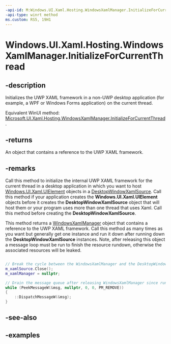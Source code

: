 ```yaml
---
-api-id: M:Windows.UI.Xaml.Hosting.WindowsXamlManager.InitializeForCurrentThread
-api-type: winrt method
ms.custom: RS5, 19H1
---
```


<!-- Method syntax.
public WindowsXamlManager WindowsXamlManager.InitializeForCurrentThread()
-->

# Windows.UI.Xaml.Hosting.WindowsXamlManager.InitializeForCurrentThread

## -description
Initializes the UWP XAML framework in a non-UWP desktop application (for example, a WPF or Windows Forms application) on the current thread.

Equivalent WinUI method: [Microsoft.UI.Xaml.Hosting.WindowsXamlManager.InitializeForCurrentThread](/windows/winui/api/microsoft.ui.xaml.hosting.windowsxamlmanager.initializeforcurrentthread).

## -returns
An object that contains a reference to the UWP XAML framework.

## -remarks
Call this method to initialize the internal UWP XAML framework for the current thread in a desktop application in which you want to host [Windows.UI.Xaml.UIElement](../windows.ui.xaml/uielement.md) objects in a [DesktopWindowXamlSource](desktopwindowxamlsource.md). Call this method if your application creates the **Windows.UI.Xaml.UIElement** objects before it creates the **DesktopWindowXamlSource** object that will host them or your program uses more than one thread that uses Xaml. Call this method before creating the **DesktopWindowXamlSource**.

This method returns a [WindowsXamlManager](windowsxamlmanager.md) object that contains a reference to the UWP XAML framework. Call this method as many times as you want but generally get one instance and run it down after running down the **DesktopWindowXamlSource** instances. Note, after releasing this object a message loop must be run to finish the resource rundown, otherwise the associated resources will be leaked.

```cpp

// Break the cycle between the WindowsXamlManager and the DesktopWindowXamlSource.
m_xamlSource.Close();
m_xamlManager = nullptr;

// Drain the message queue after releasing WindowsXamlManager since rundown is async
while (PeekMessageW(&msg, nullptr, 0, 0, PM_REMOVE))
{
    ::DispatchMessageW(&msg);
}
```

## -see-also

## -examples
